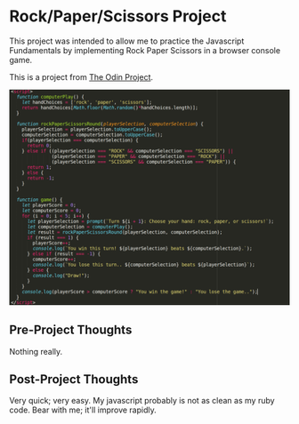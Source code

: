 # Rock/Paper/Scissors Project

This project was intended to allow me to practice the Javascript Fundamentals by implementing Rock Paper Scissors in a browser console game.

This is a project from [The Odin Project](https://www.theodinproject.com/courses/web-development-101/lessons/rock-paper-scissors).

![Screenshot of Project Code](screenshot.png)

## Pre-Project Thoughts

Nothing really.

## Post-Project Thoughts

Very quick; very easy.
My javascript probably is not as clean as my ruby code.
Bear with me; it'll improve rapidly.
